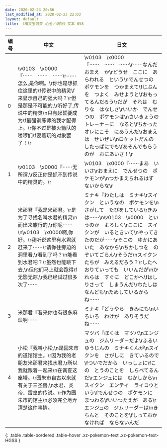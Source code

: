 ```yaml
---
date: 2020-02-23 20:56
last_modified_at: 2020-02-23 22:03
layout: default
title: 《精灵宝可梦 心金／魂银》文本 058
---
```

| 编号 | 中文 | 日文 |
| ---- | ---- | ---- |
| 0 | \v0103　\x0000『⋯⋯　⋯⋯　⋯⋯\r⋯⋯怎么,是你啊。\r你也是想抓住这里的\f传说中的精灵\f来显示自己的强大吗？\r但是那是不可能的,\r听好了,传说中的精灵\n只有起誓要成为\f最强训练师的我才配得上。\r你不过是被火箭队的喽啰们\f耍着玩的对象罢了！\r | \v0103　\x0000『⋯⋯　⋯⋯　⋯⋯\r⋯⋯なんだ　おまえ　か\rどうせ　ここに　あらわれる　という\nでんせつの　ポケモンを　つかまえて\fじぶんを　つよく　みせようと\fおもってるんだろう\rだが　それは　むりな　はなしさ\rいいか　でんせつの　ポケモンは\nさいきょうの　トレ－ナ－に　なると\fちかった　オレにこそ　にあうんだ\rおまえは　せいぜい\nロケットだんの　したっぱにでも\fあそんでもらうのが　おにあいさ！\r |
| 1 | \v0103　\x0000『⋯⋯无所谓,\r反正你是抓不到传说中的精灵的。\r | \v0103　\x0000『⋯⋯まあ　いいさ\rおまえに　でんせつの　ポケモンが\nつかまえられるはず　ないからな\r |
| 2 | 米那君『我是米那君。\r是为了寻找名叫水君的精灵\n而出来旅行的,\r你呢⋯⋯\n\v0103　\x0000啊,你好。\r我听说这里有水君就赶来了⋯⋯\r请你往旁边的洞里看,\r看到了吗？\n能看到水君吧？\r虽然也能跳下去,\n但他们马上就会跑得\f无影无踪,\r我已经试过很多次了⋯⋯ | ミナキ『わたしは　ミナキ\rスイクン　というなの　ポケモンを\nさがして　たびをしている\rきみは⋯⋯\n\v0103　\x0000　というのか　よろしく\rここに　スイクンが　いるときいて\nやってきたのだが⋯⋯\rそこの　ゆかにあいた　あなから\nちかしつを　のぞいてごらん\rそうだ\nスイクンたちが　みえるだろう？\rしたへ　おりていっても　いいんだが\nかれらは　すぐに　どこかへ\fはしりさって　しまうんだ\rわたしは　なんども\nためしているからね⋯⋯ |
| 3 | 米那君『看来你也有很多麻烦啊⋯⋯ | ミナキ『どうやら　きみにも\nいろいろ　わけが　ありそうだね⋯⋯ |
| 4 | 小松『我叫小松,\n是园朱市的道馆馆主。\r因为我的老朋友米那君来找水君,\r所以我就跟着一起来\n在调查这座塔。\r园朱市自古以来就有关于三圣兽,\n水君、炎帝、雷皇的传说。\r作为园朱市的馆主\n必须完全地弄清楚这件事情。 | マツバ『ぼくは　マツバ\nエンジュの　ジムリ－ダ－だよ\rふるい　ゆうじんの　ミナキくんが\nスイクンを　さがしに　きているので\fついでだから　いっしょに\fこの　とうのことを　しらべてるんだ\rエンジュには　むかしから\nスイクン　エンテイ　ライコウという\fでんせつの　ポケモンに　まつわる\fいいつたえが　ある\rエンジュの　ジムリ－ダ－は\nきちんと　そのことを\fしっておかなければ　ならないんだ |
{: .table .table-bordered .table-hover .xz-pokemon-text .xz-pokemon-text-HGSS }